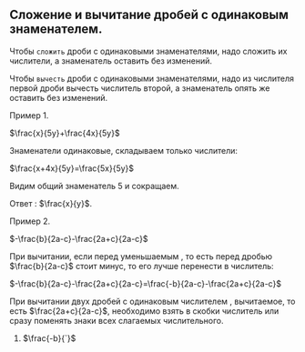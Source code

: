 ## Сложение и вычитание дробей с одинаковым знаменателем.

Чтобы `сложить` дроби с одинаковыми знаменателями, надо сложить их числители, а знаменатель оставить без изменений.

Чтобы `вычесть` дроби с одинаковыми знаменателями, надо из числителя первой дроби вычесть числитель второй, а знаменатель опять же оставить без изменений.


Пример 1.

$\frac{x}{5y}+\frac{4x}{5y}$
 
 Знаменатели одинаковые, складываем только числители:

 $\frac{x+4x}{5y}=\frac{5x}{5y}$

 Видим общий знаменатель 5 и сокращаем. 

 Ответ : $\frac{x}{y}$.

 Пример 2.

 $-\frac{b}{2a-c}-\frac{2a+c}{2a-c}$

 При вычитании, если перед уменьшаемым , то есть перед дробью $\frac{b}{2a-c}$ стоит минус, то его лучше перенести в числитель:

$-\frac{b}{2a-c}-\frac{2a+c}{2a-c}=\frac{-b}{2a-c}-\frac{2a+c}{2a-c}$

При вычитании двух дробей с одинаковым числителем , вычитаемое, то есть $\frac{2a+c}{2a-c}$, необходимо взять в скобки числитель  или сразу поменять знаки всех слагаемых числительного. 

1) $\frac{-b}{`}$
